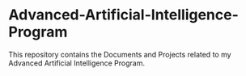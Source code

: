 # Advanced-Artificial-Intelligence-Program

This repository contains the Documents and Projects related to my Advanced Artificial Intelligence Program.
